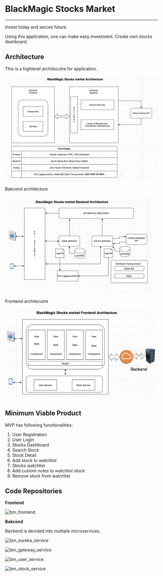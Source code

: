 # BlackMagic Stocks Market
----------------------------
Invest today and secure future.

Using this application, one can make easy investment. Create own stocks dashboard. 

## Architecture

This is a highlevel architecutre for application.

![bm_architecture](https://github.com/harshalmistry/images/blob/main/bm_architecture.png)

Bakcend architecture

![bm_architecture_backend](https://github.com/harshalmistry/images/blob/main/bm_stocks_backend.png)

Frontend architecutre

![bm_architecture_frontend](https://github.com/harshalmistry/images/blob/main/bm_stocks_frontend.png)

## Minimum Viable Product

MVP has following functionalities:

1. User Registration
2. User Login
3. Stocks Dashboard
4. Search Stock
5. Stock Detail
6. Add stock to watchlist
7. Stocks watchlist
8. Add custom notes to watchlist stock
9. Remove stock from watchlist


## Code Repositories

**Frontend**

![bm_frontend](https://github.com/harshalmistry/blackmagic-stocksmarket)

**Bakcend**

Backend is devided into multiple microservices.

![bm_eureka_service](https://github.com/harshalmistry/eureka-service)

![bm_gateway_service](https://github.com/harshalmistry/gateway-service)

![bm_user_service](https://github.com/harshalmistry/users-service)

![bm_stock_service](https://github.com/harshalmistry/stocks-service)
